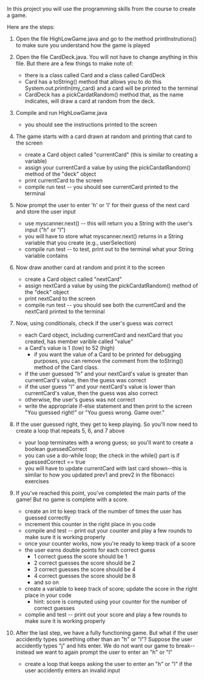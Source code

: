 In this project you will use the programming skills from the course to create a game. 

Here are the steps:

1. Open the file HighLowGame.java and go to the method printInstrutions() to make sure you understand how the game is played

2. Open the file CardDeck.java. You will not have to change anything in this file. But there are a few things to make note of:
    * there is a class called Card and a class called CardDeck
    * Card has a toString() method that allows you to do this System.out.println(my_card) and a card will be printed to the terminal
    * CardDeck has a pickCardatRandom() method that, as the name indicates, will draw a card at random from the deck.

3. Compile and run HighLowGame.java
    * you should see the instructions printed to the screen

4. The game starts with a card drawn at random and printing that card to the screen
    * create a Card object called "currentCard" (this is similar to creating a variable)
    * assign your currentCard a value by using the pickCardatRandom() method of the "deck" object
    * print currentCard to the screen 
    * compile run test -- you should see currentCard printed to the terminal

5. Now prompt the user to enter 'h' or 'l' for their guess of the next card and store the user input
    * use myscanner.next() -- this will return you a String with the user's input ("h" or "l")
    * you will have to store what myscanner.next() returns in a String variable that you create (e.g., userSelection)
    * compile run test -- to test, print out to the terminal what your String variable contains 

6. Now draw another card at random and print it to the screen
    * create a Card object called "nextCard"
    * assign nextCard a value by using the pickCardatRandom() method of the "deck" object
    * print nextCard to the screen
    * compile run test -- you should see both the currentCard and the nextCard printed to the terminal

7. Now, using conditionals, check if the user's guess was correct
    * each Card object, including currentCard and nextCard that you created, has member varible called "value"
    * a Card's value is 1 (low) to 52 (high)
        * if you want the value of a Card to be printed for debugging purposes, you can remove the comment from the toString() method of the Card class.
    * if the user guessed "h" and your nextCard's value is greater than currentCard's value, then the guess was correct
    * if the user guess "l" and your nextCard's value is lower than currentCard's value, then the guess was also correct
    * otherwise, the user's guess was not correct
    * write the appropriate if-else statement and then print to the screen 
            "You guessed right!"
            or
            "You guess wrong. Game over."

8. If the user guessed right, they get to keep playing. So you'll now need to create a loop that repeats 5, 6, and 7 above
    * your loop terminates with a wrong guess; so you'll want to create a boolean guessedCorrect
    * you can use a do-while loop; the check in the while() part is if guessedCorrect == true
    * you will have to update currentCard with last card shown--this is similar to how you updated prev1 and prev2 in the fibonacci exercises

9. If you've reached this point, you've completed the main parts of the game! But no game is complete with a score.
    * create an int to keep track of the number of times the user has guessed correctly
    * increment this counter in the right place in you code
    * compile and test -- print out your counter and play a few rounds to make sure it is working properly
    * once your counter works, now you're ready to keep track of a score
    * the user earns double points for each correct guess
        * 1 correct guess the score should be 1
        * 2 correct guesses the score should be 2
        * 3 correct guesses the score should be 4
        * 4 correct guesses the score should be 8
        * and so on
    * create a variable to keep track of score; update the score in the right place in your code
        * hint: score is computed using your counter for the number of correct guesses
    * complie and test -- print out your score and play a few rounds to make sure it is working properly

10. After the last step, we have a fully functioning game. But what if the user accidently types something other than an "h" or "l"? Suppose the user accidently types "j" and hits enter. We do not want our game to break--instead we want to again prompt the user to enter an "h" or "l"
    * create a loop that keeps asking the user to enter an "h" or "l" if the user accidently enters an invalid input
